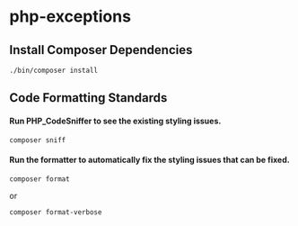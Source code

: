 # php-exceptions

## Install Composer Dependencies

```
./bin/composer install
```

## Code Formatting Standards
#### Run PHP_CodeSniffer to see the existing styling issues.
```
composer sniff
```

#### Run the formatter to automatically fix the styling issues that can be fixed.
```
composer format
```
or
```
composer format-verbose
```
